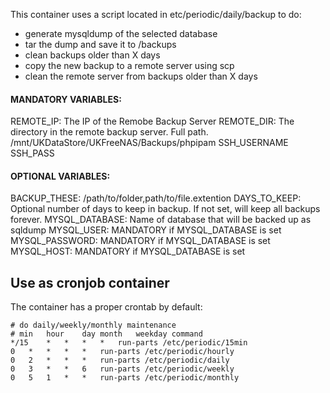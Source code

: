 This container uses a script located in etc/periodic/daily/backup to do:
  - generate mysqldump of the selected database
  - tar the dump and save it to /backups
  - clean backups older than X days
  - copy the new backup to a remote server using scp
  - clean the remote server from backups older than X days


#### MANDATORY VARIABLES:
REMOTE_IP: The IP of the Remobe Backup Server
REMOTE_DIR: The directory in the remote backup server. Full path. /mnt/UKDataStore/UKFreeNAS/Backups/phpipam
SSH_USERNAME
SSH_PASS


#### OPTIONAL VARIABLES:
BACKUP_THESE: /path/to/folder,path/to/file.extention
DAYS_TO_KEEP: Optional number of days to keep in backup. If not set, will keep all backups forever.
MYSQL_DATABASE: Name of database that will be backed up as sqldump
MYSQL_USER: MANDATORY if MYSQL_DATABASE is set
MYSQL_PASSWORD: MANDATORY if MYSQL_DATABASE is set
MYSQL_HOST: MANDATORY if MYSQL_DATABASE is set


## Use as cronjob container

The container has a proper crontab by default:

```
# do daily/weekly/monthly maintenance
# min	hour	day	month	weekday	command
*/15	*	*	*	*	run-parts /etc/periodic/15min
0	*	*	*	*	run-parts /etc/periodic/hourly
0	2	*	*	*	run-parts /etc/periodic/daily
0	3	*	*	6	run-parts /etc/periodic/weekly
0	5	1	*	*	run-parts /etc/periodic/monthly
```
